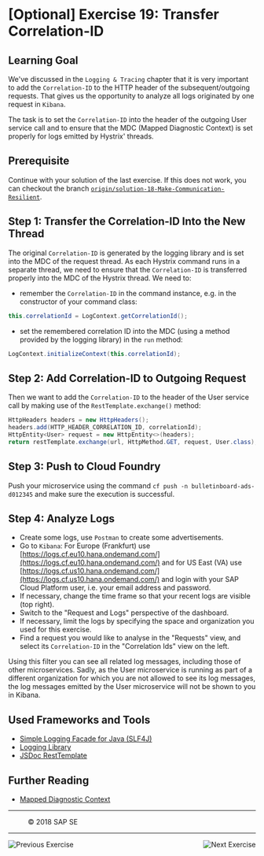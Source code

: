 [Optional] Exercise 19: Transfer Correlation-ID
===============================================

## Learning Goal

We've discussed in the `Logging & Tracing` chapter that it is very important to add the `Correlation-ID` to the HTTP header of the subsequent/outgoing requests. That gives us the opportunity to analyze all logs originated by one request in `Kibana`.

The task is to set the `Correlation-ID` into the header of the outgoing User service call and to ensure that the MDC (Mapped Diagnostic Context) is set properly for logs emitted by Hystrix' threads.

## Prerequisite
Continue with your solution of the last exercise. If this does not work, you can checkout the branch [`origin/solution-18-Make-Communication-Resilient`](https://github.com/SAP/cloud-bulletinboard-ads/tree/solution-18-Make-Communication-Resilient).

## Step 1: Transfer the Correlation-ID Into the New Thread
The original `Correlation-ID` is generated by the logging library and is set into the MDC of the request thread.
As each Hystrix command runs in a separate thread, we need to ensure that the `Correlation-ID` is transferred properly into the MDC of the Hystrix thread. We need to:
- remember the `Correlation-ID` in the command instance, e.g. in the constructor of your command class:
```java
this.correlationId = LogContext.getCorrelationId();
```
- set the remembered correlation ID into the MDC (using a method provided by the logging library) in the `run` method:
```java
LogContext.initializeContext(this.correlationId);
```

## Step 2: Add Correlation-ID to Outgoing Request
Then we want to add the `Correlation-ID` to the header of the User service call by making use of the `RestTemplate.exchange()` method:
```java
HttpHeaders headers = new HttpHeaders();
headers.add(HTTP_HEADER_CORRELATION_ID, correlationId);
HttpEntity<User> request = new HttpEntity<>(headers);
return restTemplate.exchange(url, HttpMethod.GET, request, User.class);
```

## Step 3: Push to Cloud Foundry
Push your microservice using the command `cf push -n bulletinboard-ads-d012345` and make sure the execution is successful.

## Step 4: Analyze Logs
- Create some logs, use `Postman` to create some advertisements.
- Go to `Kibana`: For Europe (Frankfurt) use [https://logs.cf.eu10.hana.ondemand.com/](https://logs.cf.eu10.hana.ondemand.com/) and for US East (VA) use [https://logs.cf.us10.hana.ondemand.com/](https://logs.cf.us10.hana.ondemand.com/) and login with your SAP Cloud Platform user, i.e. your email address and password.
- If necessary, change the time frame so that your recent logs are visible (top right).
- Switch to the "Request and Logs" perspective of the dashboard.
- If necessary, limit the logs by specifying the space and organization you used for this exercise.
- Find a request you would like to analyse in the "Requests" view, and select its `Correlation-ID` in the "Correlation Ids" view on the left.

Using this filter you can see all related log messages, including those of other microservices. Sadly, as the User microservice is running as part of a different organization for which you are not allowed to see its log messages, the log messages emitted by the User microservice will not be shown to you in Kibana.


## Used Frameworks and Tools
- [Simple Logging Facade for Java (SLF4J)](http://www.slf4j.org/)
- [Logging Library](https://github.com/SAP/cf-java-logging-support)
- [JSDoc RestTemplate](http://docs.spring.io/spring-framework/docs/current/javadoc-api/org/springframework/web/client/RestTemplate.html)

## Further Reading
- [Mapped Diagnostic Context](http://logback.qos.ch/manual/mdc.html)

***
<dl>
  <dd>
  <div class="footer">&copy; 2018 SAP SE</div>
  </dd>
</dl>
<hr>
<a href="Exercise_18_Make_Communication_Resilient.md">
  <img align="left" alt="Previous Exercise">
</a>
<a href="Exercise_20_Use_Message_Queues.md">
  <img align="right" alt="Next Exercise">
</a>
